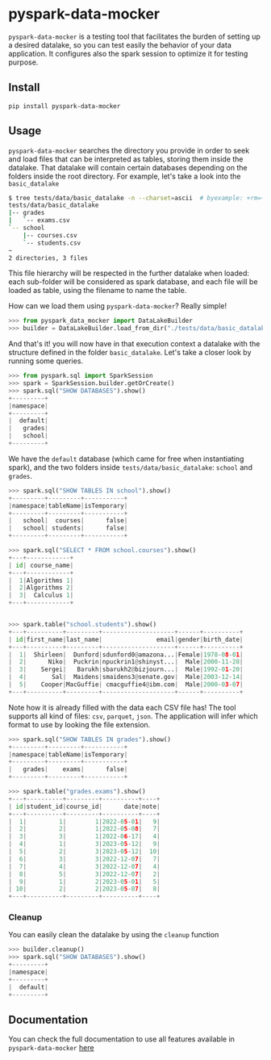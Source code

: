 <!--
# To improve the naming of the datalake and avoid refactor the project, move the basic datalake temporally
$ mv tests/data/basic_datalake/bar tests/data/basic_datalake/school
$ mv tests/data/basic_datalake/foo tests/data/basic_datalake/grades
-->
# pyspark-data-mocker
`pyspark-data-mocker` is a testing tool that facilitates the burden of setting up a desired datalake, so you can test
easily the behavior of your data application. It configures also the spark session to optimize it for testing
purpose.

## Install
```
pip install pyspark-data-mocker
```

## Usage
`pyspark-data-mocker` searches the directory you provide in order to seek and load files that can be interpreted as
tables, storing them inside the datalake. That datalake will contain certain databases depending on the folders
inside the root directory. For example, let's take a look into the `basic_datalake`

```bash
$ tree tests/data/basic_datalake -n --charset=ascii  # byexample: +rm=~
tests/data/basic_datalake
|-- grades
|   `-- exams.csv
`-- school
    |-- courses.csv
    `-- students.csv
~
2 directories, 3 files
```

This file hierarchy will be respected in the further datalake when loaded:  each sub-folder will be considered as
spark database, and each file will be loaded as table, using the filename to name the table.

How can we load them using `pyspark-data-mocker`? Really simple!

```python
>>> from pyspark_data_mocker import DataLakeBuilder
>>> builder = DataLakeBuilder.load_from_dir("./tests/data/basic_datalake")  # byexample: +timeout=20 +pass
```

And that's it! you will now have in that execution context a datalake with the structure defined in the folder
`basic_datalake`. Let's take a closer look by running some queries.

```python
>>> from pyspark.sql import SparkSession
>>> spark = SparkSession.builder.getOrCreate()
>>> spark.sql("SHOW DATABASES").show()
+---------+
|namespace|
+---------+
|  default|
|   grades|
|   school|
+---------+
```

We have the `default` database (which came for free when instantiating spark), and the two folders inside
`tests/data/basic_datalake`: `school` and `grades`.


```python
>>> spark.sql("SHOW TABLES IN school").show()
+---------+---------+-----------+
|namespace|tableName|isTemporary|
+---------+---------+-----------+
|   school|  courses|      false|
|   school| students|      false|
+---------+---------+-----------+

>>> spark.sql("SELECT * FROM school.courses").show()
+---+------------+
| id| course_name|
+---+------------+
|  1|Algorithms 1|
|  2|Algorithms 2|
|  3|  Calculus 1|
+---+------------+


>>> spark.table("school.students").show()
+---+----------+---------+--------------------+------+----------+
| id|first_name|last_name|               email|gender|birth_date|
+---+----------+---------+--------------------+------+----------+
|  1|  Shirleen|  Dunford|sdunford0@amazona...|Female|1978-08-01|
|  2|      Niko|  Puckrin|npuckrin1@shinyst...|  Male|2000-11-28|
|  3|    Sergei|   Barukh|sbarukh2@bizjourn...|  Male|1992-01-20|
|  4|       Sal|  Maidens|smaidens3@senate.gov|  Male|2003-12-14|
|  5|    Cooper|MacGuffie| cmacguffie4@ibm.com|  Male|2000-03-07|
+---+----------+---------+--------------------+------+----------+

```

Note how it is already filled with the data each CSV file has! The tool supports all kind of files: `csv`, `parquet`,
`json`. The application will infer which format to use by looking the file extension.

```python
>>> spark.sql("SHOW TABLES IN grades").show()
+---------+---------+-----------+
|namespace|tableName|isTemporary|
+---------+---------+-----------+
|   grades|    exams|      false|
+---------+---------+-----------+

>>> spark.table("grades.exams").show()
+---+----------+---------+----------+----+
| id|student_id|course_id|      date|note|
+---+----------+---------+----------+----+
|  1|         1|        1|2022-05-01|   9|
|  2|         2|        1|2022-05-08|   7|
|  3|         3|        1|2022-06-17|   4|
|  4|         1|        3|2023-05-12|   9|
|  5|         2|        3|2023-05-12|  10|
|  6|         3|        3|2022-12-07|   7|
|  7|         4|        3|2022-12-07|   4|
|  8|         5|        3|2022-12-07|   2|
|  9|         1|        2|2023-05-01|   5|
| 10|         2|        2|2023-05-07|   8|
+---+----------+---------+----------+----+

```

### Cleanup
You can easily clean the datalake by using the `cleanup` function

```python
>>> builder.cleanup()
>>> spark.sql("SHOW DATABASES").show()
+---------+
|namespace|
+---------+
|  default|
+---------+
```

## Documentation
You can check the full documentation to use all features available in `pyspark-data-mocker` [here](https://fedemgp.github.io/)

<!--
# Restore the previous state
$ mv tests/data/basic_datalake/school tests/data/basic_datalake/bar
$ mv tests/data/basic_datalake/grades tests/data/basic_datalake/foo
-->
